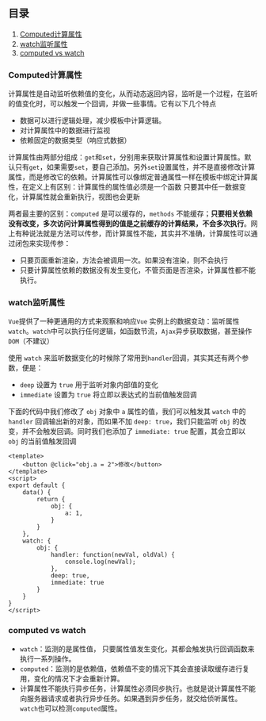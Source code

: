 ## 目录
1. [Computed计算属性](#computed计算属性)
2. [watch监听属性](#watch监听属性)
3. [computed vs watch](#computed-vs-watch)



### Computed计算属性

计算属性是自动监听依赖值的变化，从而动态返回内容，监听是一个过程，在监听的值变化时，可以触发一个回调，并做一些事情。它有以下几个特点

- 数据可以进行逻辑处理，减少模板中计算逻辑。
- 对计算属性中的数据进行监视
- 依赖固定的数据类型（响应式数据）

计算属性由两部分组成：`get`和`set`，分别用来获取计算属性和设置计算属性。默认只有`get`，如果需要`set`，要自己添加。另外`set`设置属性，并不是直接修改计算属性，而是修改它的依赖。计算属性可以像绑定普通属性一样在模板中绑定计算属性，在定义上有区别：计算属性的属性值必须是一个函数
只要其中任一数据变化，计算属性就会重新执行，视图也会更新

两者最主要的区别：`computed` 是可以缓存的，`methods` 不能缓存；**只要相关依赖没有改变，多次访问计算属性得到的值是之前缓存的计算结果，不会多次执行**。网上有种说法就是方法可以传参，而计算属性不能，其实并不准确，计算属性可以通过闭包来实现传参：

- 只要页面重新渲染，方法会被调用一次。如果没有渲染，则不会执行
- 只要计算属性依赖的数据没有发生变化，不管页面是否渲染，计算属性都不能执行。

### watch监听属性

`Vue`提供了一种更通用的方式来观察和响应`Vue` 实例上的数据变动：监听属性`watch`。`watch`中可以执行任何逻辑，如函数节流，`Ajax`异步获取数据，甚至操作 `DOM`（不建议）

使用 `watch` 来监听数据变化的时候除了常用到`handler`回调，其实其还有两个参数，便是：

- `deep` 设置为 `true` 用于监听对象内部值的变化
- `immediate` 设置为 `true` 将立即以表达式的当前值触发回调

下面的代码中我们修改了 `obj` 对象中 `a` 属性的值，我们可以触发其 `watch` 中的 `handler` 回调输出新的对象，而如果不加 `deep: true`，我们只能监听 `obj` 的改变，并不会触发回调。同时我们也添加了 `immediate: true` 配置，其会立即以 `obj` 的当前值触发回调

```
<template>
    <button @click="obj.a = 2">修改</button>
</template>
<script>
export default {
    data() {
        return {
            obj: {
                a: 1,
            }
        }
    },
    watch: {
        obj: {
            handler: function(newVal, oldVal) {
                console.log(newVal);
            },
            deep: true,
            immediate: true
        }
    }
}
</script>
```

### computed vs watch

- `watch`：监测的是属性值， 只要属性值发生变化，其都会触发执行回调函数来执行一系列操作。
- `computed`：监测的是依赖值，依赖值不变的情况下其会直接读取缓存进行复用，变化的情况下才会重新计算。
- 计算属性不能执行异步任务，计算属性必须同步执行。也就是说计算属性不能向服务器请求或者执行异步任务。如果遇到异步任务，就交给侦听属性。`watch`也可以检测`computed`属性。
